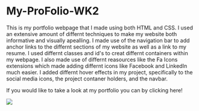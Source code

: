# My-ProFolio-WK2


This is my portfolio webpage that I made using both HTML and CSS. I used an extensive amount of differnt techniques to make my website both informative and visually apealling. I made use of the navigation bar to add anchor links to the differnt sections of my website as well as a link to my resume. I used differnt classes and id's to creat differnt containers within my webpage. I also made use of differnt reasources like the Fa Icons extensions which made adding differnt icons like Facebook and LinkedIn much easier. I added differnt hover effects in my project, specifically to the social media icons, the project contaner holders, and the navbar. 

If you would like to take a look at my portfolio you can by clicking here!

![](images/porfolio.jpg)
